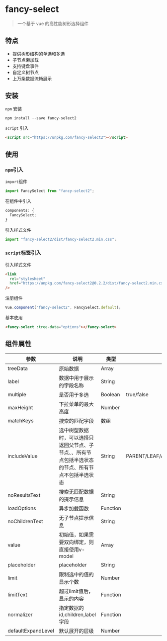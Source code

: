 # fancy-select

> 一个基于 vue 的高性能树形选择组件

## 特点

- 提供树形结构的单选和多选
- 子节点懒加载
- 支持键盘事件
- 自定义树节点
- 上万条数据流畅展示

## 安装

`npm` 安装

```js
npm install --save fancy-select2
```

`script` 引入

```html
<script src="https://unpkg.com/fancy-select2"></script>
```

## 使用

### `npm`引入

`import`组件

```js
import FancySelect from "fancy-select2";
```

在组件中引入

```js
components: {
  FancySelect;
}
```

引入样式文件

```js
import "fancy-select2/dist/fancy-select2.min.css";
```

### `script`标签引入

引入样式文件

```html
<link
  rel="stylesheet"
  href="https://unpkg.com/fancy-select2@0.2.2/dist/fancy-select2.min.css"
/>
```

注册组件

```js
Vue.component("fancy-select2", FancySelect.default);
```

基本使用

```html
<fancy-select :tree-data="options"></fancy-select>
```

## 组件属性

| 参数               | 说明                                                         | 类型     | 可选值                                 | 默认值                                                       |
| ------------------ | ------------------------------------------------------------ | -------- | -------------------------------------- | ------------------------------------------------------------ |
| treeData           | 原始数据                                                     | Array    |                                        | null                                                         |
| label              | 数据中用于展示的字段名称                                     | String   |                                        | label                                                        |
| multiple           | 是否用于多选                                                 | Boolean  | true/false                             | true                                                         |
| maxHeight          | 下拉菜单的最大高度                                           | Number   |                                        | 300                                                          |
| matchKeys          | 搜索的匹配字段                                               | 数组     |                                        | ['label']                                                    |
| includeValue       | 选中树型数据时，可以选择只返回父节点、子节点、、所有节点包括半选状态的节点、所有节点不包括半选状态 | String   | PARENT/LEAF/ALL/ALL_WITH_INDETERMINATE | PARENT                                                       |
| noResultsText      | 搜索无匹配数据的提示信息                                     | String   |                                        | 暂无数据                                                     |
| loadOptions        | 异步加载函数                                                 | Function |                                        |                                                              |
| noChildrenText     | 无子节点提示信息                                             | String   |                                        | 暂无子节点                                                   |
| value              | 初始值，如果需要双向绑定，则直接使用v-model                  | Array    |                                        | null                                                         |
| placeholder        | placeholder                                                  | String   |                                        | 请选择数据...                                                |
| limit              | 限制选中的值的显示个数                                       | Number   |                                        | Infinity                                                     |
| limitText          | 超过limit值后，显示的内容                                    | Function |                                        | function limitTextDefault(count) {return `+ ${count}`}       |
| normalizer         | 指定数据的id,children,label字段                              | Function |                                        | function(node){return{id:node.id,label:node.label,children:node.children}} |
| defaultExpandLevel | 默认展开的层级                                               | Number   |                                        | 0                                                            |